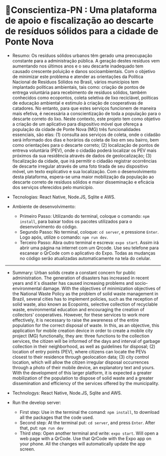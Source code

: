 # 🌳Conscientiza-PN : Uma plataforma de apoio e fiscalização ao descarte de resíduos sólidos para a cidade de Ponte Nova

 - Resumo:
 Os resíduos sólidos urbanos têm gerado uma preocupação constante para a administração pública. A geração destes resíduos vem aumentando nos últimos anos e o seu descarte inadequado tem causado crescente poluição e danos socioambientais. Com o objetivo de minimizar este problema e atender as orientações da Política Nacional de Resíduos Sólidos no Brasil, vários municípios tem implantado políticas ambientais, tais como: criação de pontos de entrega voluntária para recebimento de resíduos sólidos, também conhecidos como ecopontos, coleta seletiva de lixo reciclável, políticas de educação ambiental e estimulo à criação de cooperativas de catadores. No entanto, para que estes serviços funcionem de maneira mais efetiva, é necessária a conscientização de toda a população para o descarte correto do lixo. Neste contexto, este projeto tem como objetivo a criação de um aplicativo para dispositivo móvel que ofereça a população da cidade de Ponte Nova (MG) três funcionalidades essenciais, são elas: (1) consulta aos serviços de coleta, onde o cidadão será informado dos dias e horários da coleta de lixo em seu bairro, bem como orientações para o descarte correto; (2) localização de pontos de entreva voluntária (PEV), onde o cidadão poderá localizar os PEV mais próximos da sua residência através de dados de geolocalização; (3) fiscalização da cidade, que irá permitir o cidadão registrar ocorrências de descarte irregular através de uma foto tirada de seu dispositivo móvel, um texto explicativo e sua localização. Com o desenvolvimento desta plataforma, espera-se uma maior mobilização da população ao descarte correto de resíduos sólidos e maior disseminação e eficácia dos serviços oferecidos pelo município.
 
 - Tecnologias:
  React Native, Node.JS, Sqlite e AWS.
  
 - Ambiente de desenvolvimento:
     - Primeiro Passo:
      Utilizando do terminal, coloque o comando: `npm install`, para baixar todos os pacotes utilizados para o desenvolvimento do código.
     - Segundo Passo:
      No terminal, coloque: `cd server`, e pressione `Enter`. Logo após, utilize o comando: `npm run dev`.
     - Terceiro Passo:
      Abra outro terminal e escreva: `expo start`. Assim irá abrir uma página na internet com um Qrcode. Use seu telefone para escanear o QrCode com o aplicativo do Expo. Todas as mudanças no código serão atualizadas automaticamente na tela do celular.

----------------------------------------------------------------------------------------------------------------------------------------------------------------------
 - Summary:
  Urban solids create a constant concern for public administration. The generation of disasters has increased in recent years and it´s disaster has caused increasing problems and socio-environmental damage. With the objectives of minimization objectives of the National Waste Policy as the problem of solid waste management in Brazil, several cities has to implement policies, such as the reception of solid waste, also known as Ecopoints, selective collection of recyclable waste, environmental education and encouraging the creation of collectors' cooperatives. However, for these services to work more effectively, it is necessary to raise the awareness of the entire population for the correct disposal of waste. In this, as an objective, this application for mobile creation device in order to create a mobile city project (MG) functionally, they are: three functions to the collection services, the citizen will be informed of the days and interval of garbage collection in their neighborhood, as well as guidelines for disposal; (2) location of entry points (PEV), where citizens can locate the PEVs closest to their residence through geolocation data; (3) city control location, which will allow the citizen irregular disposal occurrences through a photo of their mobile device, an explanatory text and yours. With the development of this larger platform, it is expected a greater mobilization of the population to dispose of solid waste and a greater dissemination and efficiency of the services offered by the municipality.

- Technologys:
React Native, Node.JS, Sqlite and AWS.

- Run the develop server:
    - First step:
     Use in the terminal the comand: `npm install`, to download all the packages that the code used.
    - Second step:
     At the terminal put: `cd server`, and press `Enter`. After that, put: `npm run dev`
    - Third step:
     Open another terminal and write: `expo start`. Will open a web page with a QrCode. Use that QrCode with the Expo app on your phone. All the changes will automatically update the app screen.
  
  
  
  
  
  
  
  
  
  
  

